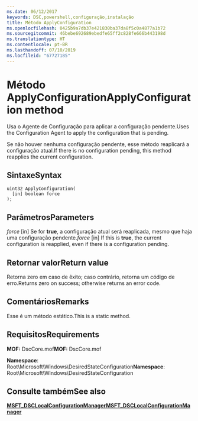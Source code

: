 ```yaml
---
ms.date: 06/12/2017
keywords: DSC,powershell,configuração,instalação
title: Método ApplyConfiguration
ms.openlocfilehash: 0425b9a7db37e421830ba37da8f5c0a4877a1b72
ms.sourcegitcommit: 46bebe692689ebedfe65ff2c828fe666b443198d
ms.translationtype: HT
ms.contentlocale: pt-BR
ms.lasthandoff: 07/10/2019
ms.locfileid: "67727185"
---
```

# <a name="applyconfiguration-method"></a><span data-ttu-id="18629-103">Método ApplyConfiguration</span><span class="sxs-lookup"><span data-stu-id="18629-103">ApplyConfiguration method</span></span>

<span data-ttu-id="18629-104">Usa o Agente de Configuração para aplicar a configuração pendente.</span><span class="sxs-lookup"><span data-stu-id="18629-104">Uses the Configuration Agent to apply the configuration that is pending.</span></span>

<span data-ttu-id="18629-105">Se não houver nenhuma configuração pendente, esse método reaplicará a configuração atual.</span><span class="sxs-lookup"><span data-stu-id="18629-105">If there is no configuration pending, this method reapplies the current configuration.</span></span>

## <a name="syntax"></a><span data-ttu-id="18629-106">Sintaxe</span><span class="sxs-lookup"><span data-stu-id="18629-106">Syntax</span></span>

```mof
uint32 ApplyConfiguration(
  [in] boolean force
);
```

## <a name="parameters"></a><span data-ttu-id="18629-107">Parâmetros</span><span class="sxs-lookup"><span data-stu-id="18629-107">Parameters</span></span>

<span data-ttu-id="18629-108">*force* \[in\] Se for **true**, a configuração atual será reaplicada, mesmo que haja uma configuração pendente.</span><span class="sxs-lookup"><span data-stu-id="18629-108">*force* \[in\] If this is **true**, the current configuration is reapplied, even if there is a configuration pending.</span></span>

## <a name="return-value"></a><span data-ttu-id="18629-109">Retornar valor</span><span class="sxs-lookup"><span data-stu-id="18629-109">Return value</span></span>

<span data-ttu-id="18629-110">Retorna zero em caso de êxito; caso contrário, retorna um código de erro.</span><span class="sxs-lookup"><span data-stu-id="18629-110">Returns zero on success; otherwise returns an error code.</span></span>

## <a name="remarks"></a><span data-ttu-id="18629-111">Comentários</span><span class="sxs-lookup"><span data-stu-id="18629-111">Remarks</span></span>

<span data-ttu-id="18629-112">Esse é um método estático.</span><span class="sxs-lookup"><span data-stu-id="18629-112">This is a static method.</span></span>

## <a name="requirements"></a><span data-ttu-id="18629-113">Requisitos</span><span class="sxs-lookup"><span data-stu-id="18629-113">Requirements</span></span>

<span data-ttu-id="18629-114">**MOF:** DscCore.mof</span><span class="sxs-lookup"><span data-stu-id="18629-114">**MOF:** DscCore.mof</span></span>

<span data-ttu-id="18629-115">**Namespace**: Root\Microsoft\Windows\DesiredStateConfiguration</span><span class="sxs-lookup"><span data-stu-id="18629-115">**Namespace**: Root\Microsoft\Windows\DesiredStateConfiguration</span></span>

## <a name="see-also"></a><span data-ttu-id="18629-116">Consulte também</span><span class="sxs-lookup"><span data-stu-id="18629-116">See also</span></span>

[<span data-ttu-id="18629-117">**MSFT_DSCLocalConfigurationManager**</span><span class="sxs-lookup"><span data-stu-id="18629-117">**MSFT_DSCLocalConfigurationManager**</span></span>](msft-dsclocalconfigurationmanager.md)
